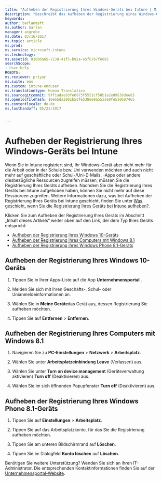 ```yaml
---
title: "Aufheben der Registrierung Ihres Windows-Geräts bei Intune | Microsoft-Dokumentation"
description: "Beschreibt das Aufheben der Registrierung eines Windows-Geräts bei Intune."
keywords: 
author: barlanmsft
ms.author: barlan
manager: angrobe
ms.date: 03/16/2017
ms.topic: article
ms.prod: 
ms.service: microsoft-intune
ms.technology: 
ms.assetid: 018bda65-7238-41f5-b92a-e5f67b7fe085
searchScope:
- User help
ROBOTS: 
ms.reviewer: priyar
ms.suite: ems
ms.custom: intune-enduser
ms.translationtype: Human Translation
ms.sourcegitcommit: 9ff1adae93fe6873f5551cf58b1a2e89638dee85
ms.openlocfilehash: 10e6bda2001b5dfeb380e9a553aa0fe5a060746b
ms.contentlocale: de-de
ms.lasthandoff: 05/23/2017


---
```



# <a name="unenroll-your-windows-device-from-intune"></a>Aufheben der Registrierung Ihres Windows-Geräts bei Intune

Wenn Sie in Intune registriert sind, Ihr Windows-Gerät aber nicht mehr für die Arbeit oder in der Schule bzw. Uni verwenden möchten und auch nicht mehr auf geschäftliche oder Schul-/Uni-E-Mails, -Apps oder andere diesbezügliche Ressourcen zugreifen müssen, müssen Sie die Registrierung Ihres Geräts aufheben. Nachdem Sie die Registrierung Ihres Geräts bei Intune aufgehoben haben, können Sie nicht mehr auf diese Ressourcen zugreifen. Weitere Informationen dazu, was bei Aufheben der Registrierung Ihres Geräts bei Intune geschieht, finden Sie unter [Was geschieht, wenn Sie die Registrierung Ihres Geräts bei Intune aufheben?](what-happens-if-you-unenroll-your-device-from-intune-windows.md).

Klicken Sie zum Aufheben der Registrierung Ihres Geräts im Abschnitt „Inhalt dieses Artikels“ weiter oben auf den Link, der dem Typ Ihres Geräts entspricht:

-    [Aufheben der Registrierung Ihres Windows 10-Geräts](#unenroll-your-windows-10-device)
-    [Aufheben der Registrierung Ihres Computers mit Windows 8.1](#unenroll-your-windows-81-computer)
-    [Aufheben der Registrierung Ihres Windows Phone 8.1-Geräts](#unenroll-your-windows-phone-81-device)

## <a name="unenroll-your-windows-10-device"></a>Aufheben der Registrierung Ihres Windows 10-Geräts

1.  Tippen Sie in Ihrer Apps-Liste auf die App **Unternehmensportal** .

2.  Melden Sie sich mit Ihren Geschäfts-, Schul- oder Unianmeldeinformationen an.

3.  Wählen Sie in **Meine Geräte**das Gerät aus, dessen Registrierung Sie aufheben möchten.

4.  Tippen Sie auf **Entfernen** &gt; **Entfernen**.

## <a name="unenroll-your-windows-81-computer"></a>Aufheben der Registrierung Ihres Computers mit Windows 8.1

1.  Navigieren Sie zu **PC-Einstellungen** &gt; **Netzwerk** &gt; **Arbeitsplatz**.

2.  Wählen Sie unter **Arbeitsplatzeinbindung** **Leave** (Verlassen) aus.

3.  Wählen Sie unter **Turn on device management** (Geräteverwaltung aktivieren) **Turn off** (Deaktivieren) aus.

4.  Wählen Sie im sich öffnenden Popupfenster **Turn off** (Deaktivieren) aus.

## <a name="unenroll-your-windows-phone-81-device"></a>Aufheben der Registrierung Ihres Windows Phone 8.1-Geräts

1.  Tippen Sie auf **Einstellungen** &gt; **Arbeitsplatz**.

2.  Tippen Sie auf das Arbeitsplatzkonto, für das Sie die Registrierung aufheben möchten.

3.  Tippen Sie am unteren Bildschirmrand auf **Löschen**.

4.  Tippen Sie im Dialogfeld **Konto löschen** auf **Löschen**.

Benötigen Sie weitere Unterstützung? Wenden Sie sich an Ihren IT-Administrator. Die entsprechenden Kontaktinformationen finden Sie auf der [Unternehmensportal-Website](http://portal.manage.microsoft.com).

